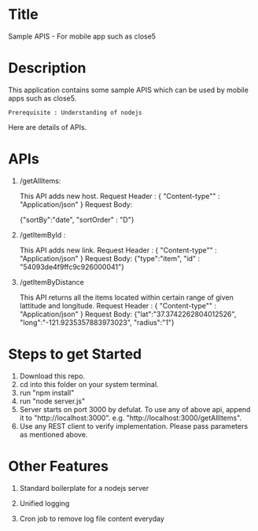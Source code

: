 Title
========================================================================================
Sample APIS - For mobile app such as close5

Description
========================================================================================
This application contains some sample APIS which can be used by mobile apps such as close5.

	Prerequisite : Understanding of nodejs


Here are details of APIs.

APIs
========================================================================================
1) /getAllItems:

	This API adds new host.
	Request Header : 
	{
		"Content-type"" : "Application/json"
	}
	Request Body:
	
	{"sortBy":"date", "sortOrder" : "D"}
	

2) /getItemById :

	This API adds new link.
	Request Header : 
	{
		"Content-type"" : "Application/json"
	}
	Request Body:
	{"type":"item", "id" : "54093de4f9ffc9c926000041"}

3) /getItemByDistance
	
	This API returns all the items located within certain range of given lattitude and longitude.
	Request Header : 
	{
		"Content-type"" : "Application/json"
	}
	Request Body:
	{"lat":"37.3742262804012526", "long":"-121.9235357883973023", "radius":"1"}
	
	
	
Steps to get Started 
========================================================================================
1) Download this repo.
2) cd into this folder on your system terminal.
3) run "npm install"
4) run "node server.js"
5) Server starts on port 3000 by defulat. To use any of above api, append it to "http://localhost:3000".  e.g. "http://localhost:3000/getAllItems". 
6) Use any REST client to verify implementation. Please pass parameters as mentioned above.




Other Features
========================================================================================

1) Standard boilerplate for a nodejs server

2) Unified logging 

3) Cron job to remove log file content everyday

